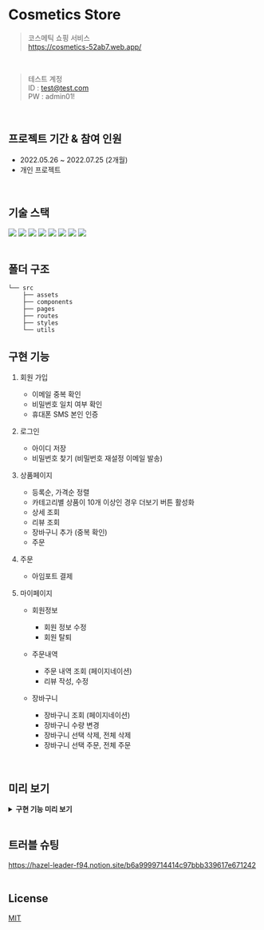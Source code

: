 # Cosmetics Store
>  코스메틱 쇼핑 서비스  
https://cosmetics-52ab7.web.app/
<br/>

>  테스트 계정  
ID : test@test.com  
PW : admin01!
<br/>

## 프로젝트 기간 & 참여 인원
- 2022.05.26 ~ 2022.07.25 (2개월)  
- 개인 프로젝트
<br/>

## 기술 스택
<img src="https://img.shields.io/badge/React-61DAFB?style=flat&logo=React&logoColor=white"/> <img src="https://img.shields.io/badge/TypeScript-3178C6?style=flat&logo=TypeScript&logoColor=white"/>
<img src="https://img.shields.io/badge/JavaScript-F7DF1E?style=flat&logo=JavaScript&logoColor=white"/>
<img src="https://img.shields.io/badge/HTML5-E34F26?style=flat&logo=HTML5&logoColor=white"/>
<img src="https://img.shields.io/badge/CSS3-1572B6?style=flat&logo=CSS3&logoColor=white"/>
<img src="https://img.shields.io/badge/Firebase-FFCA28?style=flat&logo=Firebase&logoColor=white"/>
<img src="https://img.shields.io/badge/Webpack-8DD6F9?style=flat&logo=Webpack&logoColor=white"/>
<img src="https://img.shields.io/badge/Babel-F9DC3E?style=flat&logo=Babel&logoColor=white"/>  
<br/>

## 폴더 구조
```
└── src  
    ├── assets  
    ├── components  
    ├── pages  
    ├── routes  
    ├── styles  
    └── utils
```  

## 구현 기능
1. 회원 가입
    - 이메일 중복 확인
    - 비밀번호 일치 여부 확인
    - 휴대폰 SMS 본인 인증  
    
2. 로그인
    - 아이디 저장
    - 비밀번호 찾기 (비밀번호 재설정 이메일 발송)
3. 상품페이지
    - 등록순, 가격순 정렬
    - 카테고리별 상품이 10개 이상인 경우 더보기 버튼 활성화
    - 상세 조회
    - 리뷰 조회
    - 장바구니 추가 (중복 확인)
    - 주문
4. 주문
    - 아임포트 결제   
5. 마이페이지
    - 회원정보  
    
        - 회원 정보 수정
        - 회원 탈퇴
    - 주문내역 
        - 주문 내역 조회 (페이지네이션)
        - 리뷰 작성, 수정
    - 장바구니
        - 장바구니 조회 (페이지네이션)
        - 장바구니 수량 변경
        - 장바구니 선택 삭제, 전체 삭제
        - 장바구니 선택 주문, 전체 주문  
<br/>

## 미리 보기
<details>
<summary><strong>구현 기능 미리 보기</strong></summary>
<div markdown="1">
<br/>

### 1. 회원가입
<img src="https://user-images.githubusercontent.com/68523204/206130152-5c432568-bb0b-4cc6-85af-4711997fa0e7.gif"/>
<br/><br/>

### 2. 로그인
<img src="https://user-images.githubusercontent.com/68523204/206135258-3b4925dc-3fa7-4b18-8982-c660c03f25e2.gif"/>
<br/><br/>

### 3. 메인 페이지
<img src="https://user-images.githubusercontent.com/68523204/187371609-bee33115-f833-4b36-a8ad-735599b696cd.png" width="600px"/>
<br/><br/>

### 4. 상품 리스트 페이지
<img src="https://user-images.githubusercontent.com/68523204/187371263-ad5996ea-0bfe-425f-9558-4a9d3b6ceadf.png" width="600px"/>
<br/><br/>

### 5.1. 장바구니 추가
<img src="https://user-images.githubusercontent.com/68523204/206130383-0d28994b-7116-430c-87bb-79b73f58068a.gif"/>
<br/><br/>

### 5.2. 장바구니 수량 변경
<img src="https://user-images.githubusercontent.com/68523204/206130841-279bd92f-8346-4911-8b68-b84ab976b041.gif"/>
<br/><br/>

### 6. 결제
<img src="https://user-images.githubusercontent.com/68523204/206133158-fec335c8-57cf-4bda-bcf1-d0a78201ad1e.gif"/>
<br/><br/>

### 7. 리뷰 작성
<img src="https://user-images.githubusercontent.com/68523204/206132440-6cdd8e98-3107-4fe0-9af1-d29a92cec105.gif"/>
</div>
</details>
<br/>

## 트러블 슈팅
https://hazel-leader-f94.notion.site/b6a9999714414c97bbb339617e671242  
<br/>

## License
<a href="https://github.com/sohyun934/cosmetics_store_project/commit/2c121a5b501212d23482ba0d33294d8e523324ed/">MIT</a>  
